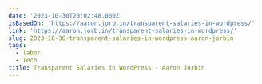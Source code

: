 ```yaml
---
date: '2023-10-30T20:02:48.000Z'
isBasedOn: 'https://aaron.jorb.in/transparent-salaries-in-wordpress/'
link: 'https://aaron.jorb.in/transparent-salaries-in-wordpress/'
slug: 2023-10-30-transparent-salaries-in-wordpress-aaron-jorbin
tags:
  - labor
  - Tech
title: Transparent Salaries in WordPress - Aaron Jorbin
---
```


